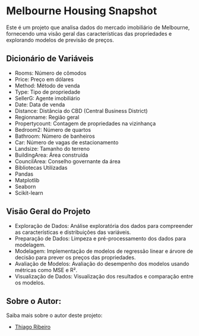 # Melbourne Housing Snapshot

Este é um projeto que analisa dados do mercado imobiliário de Melbourne, fornecendo uma visão geral das características das propriedades e explorando modelos de previsão de preços.

## Dicionário de Variáveis
- Rooms: Número de cômodos
- Price: Preço em dólares
- Method: Método de venda
- Type: Tipo de propriedade
- SellerG: Agente imobiliário
- Date: Data de venda
- Distance: Distância do CBD (Central Business District)
- Regionname: Região geral
- Propertycount: Contagem de propriedades na vizinhança
- Bedroom2: Número de quartos
- Bathroom: Número de banheiros
- Car: Número de vagas de estacionamento
- Landsize: Tamanho do terreno
- BuildingArea: Área construída
- CouncilArea: Conselho governante da área
- Bibliotecas Utilizadas
- Pandas
- Matplotlib
- Seaborn
- Scikit-learn

## Visão Geral do Projeto

- Exploração de Dados: Análise exploratória dos dados para compreender as características e distribuições das variáveis.
- Preparação de Dados: Limpeza e pré-processamento dos dados para modelagem.
- Modelagem: Implementação de modelos de regressão linear e árvore de decisão para prever os preços das propriedades.
- Avaliação de Modelos: Avaliação do desempenho dos modelos usando métricas como MSE e R².
- Visualização de Dados: Visualização dos resultados e comparação entre os modelos.


## Sobre o Autor:
Saiba mais sobre o autor deste projeto:
- [Thiago Ribeiro](https://www.linkedin.com/in/thiago-carvalho-ribeiro-a7ba64208/)
